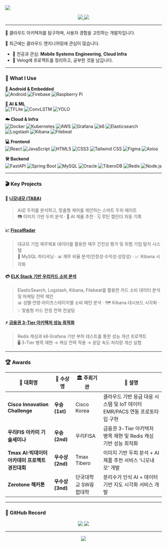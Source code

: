 <!-- Intro -->

<img src="https://capsule-render.vercel.app/api?type=waving&color=7FBCD2&height=200&section=header&text=Hi,+I'm+Youngju+Lee+👋&fontSize=40&fontAlignY=40&desc=&descAlignY=65&animation=twinkling" />

<p align="center">
  <a href="https://velog.io/@0zoo02">
    <img src="https://img.shields.io/badge/Velog-20C997?style=flat-square&logo=Velog&logoColor=white"/>
  </a>
  <a href="mailto:dldl0010987@gmail.com">
    <img src="https://img.shields.io/badge/Gmail-d14836?style=flat-square&logo=Gmail&logoColor=white"/>
  </a>
</p>

---

🌱 클라우드 아키텍처를 탐구하며, 사용자 경험을 고민하는 개발자입니다.

👀 최근에는 클라우드 엔지니어링에 관심이 많습니다.


- 📍 전공과 관심: **Mobile Systems Engineering**, **Cloud Infra**
- 📓 Velog에 프로젝트를 정리하고, 공부한 것을 남깁니다.

---

### 🔧 What I Use

**📱 Android & Embedded**  
![Android](https://img.shields.io/badge/Android-3DDC84?style=for-the-badge&logo=android&logoColor=white)
![Firebase](https://img.shields.io/badge/Firebase-FFCA28?style=for-the-badge&logo=firebase&logoColor=black)
![Raspberry Pi](https://img.shields.io/badge/Raspberry%20Pi-C51A4A?style=for-the-badge&logo=raspberrypi&logoColor=white)

**🧠 AI & ML**  
![TFLite](https://img.shields.io/badge/TFLite-4285F4?style=for-the-badge&logo=tensorflow&logoColor=white)
![ConvLSTM](https://img.shields.io/badge/ConvLSTM-FF6F00?style=for-the-badge)
![YOLO](https://img.shields.io/badge/YOLOvX-00BFFF?style=for-the-badge)

**☁️ Cloud & Infra**  
![Docker](https://img.shields.io/badge/Docker-2496ED?style=for-the-badge&logo=docker&logoColor=white)
![Kubernetes](https://img.shields.io/badge/Kubernetes-326CE5?style=for-the-badge&logo=kubernetes&logoColor=white)
![AWS](https://img.shields.io/badge/AWS-FF9900?style=for-the-badge&logo=amazonaws&logoColor=white)
![Grafana](https://img.shields.io/badge/Grafana-F46800?style=for-the-badge&logo=grafana&logoColor=white)
![k6](https://img.shields.io/badge/k6-7D64FF?style=for-the-badge&logo=k6&logoColor=white)
![Elasticsearch](https://img.shields.io/badge/Elasticsearch-005571?style=for-the-badge&logo=elasticsearch&logoColor=white)
![Logstash](https://img.shields.io/badge/Logstash-005571?style=for-the-badge&logo=logstash&logoColor=white)
![Kibana](https://img.shields.io/badge/Kibana-005571?style=for-the-badge&logo=kibana&logoColor=white)
![Filebeat](https://img.shields.io/badge/Filebeat-005571?style=for-the-badge&logo=elastic&logoColor=white)

**💻 Frontend**  
![React](https://img.shields.io/badge/React-61DAFB?style=for-the-badge&logo=react&logoColor=black)
![JavaScript](https://img.shields.io/badge/JavaScript-F7DF1E?style=for-the-badge&logo=javascript&logoColor=black)
![HTML5](https://img.shields.io/badge/HTML5-E34F26?style=for-the-badge&logo=html5&logoColor=white)
![CSS3](https://img.shields.io/badge/CSS3-1572B6?style=for-the-badge&logo=css3&logoColor=white)
![Tailwind CSS](https://img.shields.io/badge/Tailwind_CSS-38B2AC?style=for-the-badge&logo=tailwind-css&logoColor=white)
![Figma](https://img.shields.io/badge/Figma-F24E1E?style=for-the-badge&logo=figma&logoColor=white)
![Axios](https://img.shields.io/badge/Axios-5A29E4?style=for-the-badge&logo=axios&logoColor=white)


**🛠️ Backend**  
![FastAPI](https://img.shields.io/badge/FastAPI-009688?style=for-the-badge&logo=fastapi&logoColor=white)
![Spring Boot](https://img.shields.io/badge/SpringBoot-6DB33F?style=for-the-badge&logo=springboot&logoColor=white)
![MySQL](https://img.shields.io/badge/MySQL-4479A1?style=for-the-badge&logo=mysql&logoColor=white)
![Oracle](https://img.shields.io/badge/Oracle-F80000?style=for-the-badge&logo=oracle&logoColor=white)
![TiberoDB](https://img.shields.io/badge/TiberoDB-005BAC?style=for-the-badge)
![Redis](https://img.shields.io/badge/Redis-DC382D?style=for-the-badge&logo=redis&logoColor=white)
![Node.js](https://img.shields.io/badge/Node.js-339933?style=for-the-badge&logo=node.js&logoColor=white)


---

### 🎬 Key Projects

#### 🧴 [니모내모 (TABA)](https://github.com/TABA-4th)
> AI로 두피를 분석하고, 맞춤형 케어를 제안하는 스마트 두피 메이트  
📷 이미지 기반 두피 분석 · 🤖 AI 제품 추천 ·  🗓️ 루틴 캘린더 자동 기록


#### 📈 [FiscalRadar](https://github.com/0-zoo/FiscalRadar)
> 대규모 기업 재무제표 데이터를 활용한 재무 건전성 평가 및 위험 기업 탐지 시스템  
💾 MySQL 파티셔닝 · 📊 재무 비율 분석(안정성·수익성·성장성) · 📈 Kibana 시각화


#### 💳 [ELK Stack 기반 우리카드 소비 분석](https://github.com/0-zoo/woori-data-analyze)
> ElasticSearch, Logstash, Kibana, Filebeat를 활용한 카드 소비 데이터 분석 및 마케팅 전략 제안  
📊 성별·연령·라이프스테이지별 소비 패턴 분석 · 🗺️ Kibana 대시보드 시각화 · 💡 맞춤형 카드 런칭 전략 컨설팅


#### ⚡ [금융권 3-Tier 아키텍처 성능 최적화](https://github.com/FISA-TechSeminar)
> Redis 캐싱과 k6·Grafana 기반 부하 테스트를 통한 성능 개선 프로젝트  
🖥️ 3-Tier 병목 재현 → 캐싱 전략 적용 → 응답 속도·처리량 개선 실험

---

### 🏆 Awards

| 🎯 대회명                                   | 🏅 수상명 | 🏛️ 주최기관           | 📝 설명 |
|--------------------------------------------|-----------|------------------------|---------|
| **Cisco Innovation Challenge**             | **우승(1st)**  | Cisco Korea            | 클라우드 기반 응급 대응 시스템 및 IoT 데이터 EMR/PACS 연동 프로토타입 구현 |
| **우리FIS 아카미 기술세미나**      | **우승(2nd)**  | 우리FISA               | 금융권 3-Tier 아키텍처 병목 재현 및 Redis 캐싱 기반 성능 최적화 |
| **Tmax AI·빅데이터 아카데미 프로젝트 경진대회** | **우수상(2nd)** | Tmax Tibero            | 이미지 기반 두피 분석 + AI 제품 추천 서비스 ‘니모내모’ 개발 |
| **Zerotone 해커톤**                        | **우수상(3nd)** | 단국대학교 SW융합대학 | 분리수거 인식 AI + 데이터 기반 지도 시각화 서비스 개발 |


---
### 📸 GitHub Record

<p align="center">
  <img src="https://github-readme-stats.vercel.app/api?username=0-zoo&show_icons=true&theme=vue&hide_title=true" />
  <img src="https://github-readme-stats.vercel.app/api/top-langs/?username=0-zoo&layout=compact&theme=vue" />
</p>

---

<p align="center">
  <img src="https://capsule-render.vercel.app/api?type=waving&color=7FBCD2&height=150&section=footer"/>
</p>
